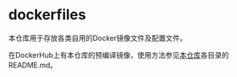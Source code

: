 # dockerfiles

本仓库用于存放各类自用的Docker镜像文件及配置文件。

在DockerHub上有本仓库的预编译镜像，使用方法参见[本仓库](https://github.com/xczh/dockerfiles)各目录的README.md。
